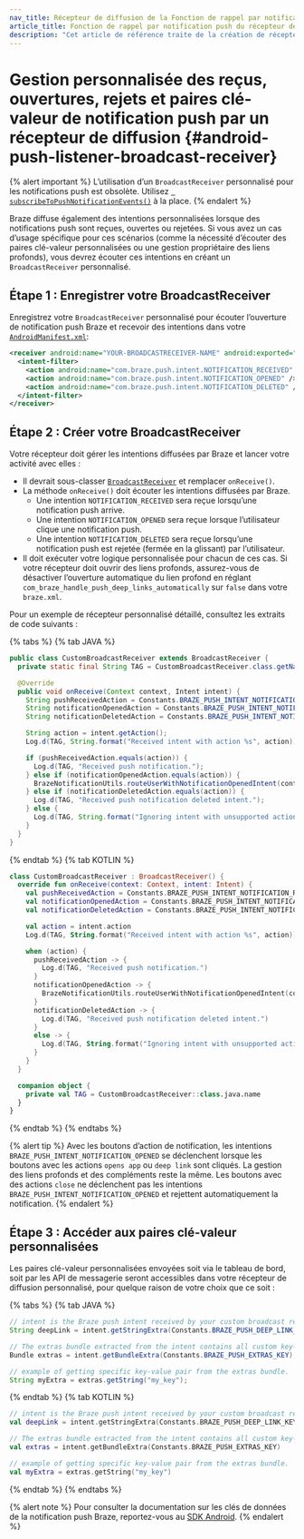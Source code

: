 ```yaml
---
nav_title: Récepteur de diffusion de la Fonction de rappel par notification push
article_title: Fonction de rappel par notification push du récepteur de diffusion personnalisé pour Android
description: "Cet article de référence traite de la création de récepteurs de diffusion personnalisés pour les notifications push Android"
---
```


# Gestion personnalisée des reçus, ouvertures, rejets et paires clé-valeur de notification push par un récepteur de diffusion {#android-push-listener-broadcast-receiver}

{% alert important %}
L’utilisation d’un `BroadcastReceiver` personnalisé pour les notifications push est obsolète. Utilisez [` subscribeToPushNotificationEvents()`](/docs/developer_guide/platform_integration_guides/android/push_notifications/android/customization/custom_event_callback/) à la place.
{% endalert %}

Braze diffuse également des intentions personnalisées lorsque des notifications push sont reçues, ouvertes ou rejetées. Si vous avez un cas d’usage spécifique pour ces scénarios (comme la nécessité d’écouter des paires clé-valeur personnalisées ou une gestion propriétaire des liens profonds), vous devrez écouter ces intentions en créant un `BroadcastReceiver` personnalisé.

## Étape 1 : Enregistrer votre BroadcastReceiver

Enregistrez votre `BroadcastReceiver` personnalisé pour écouter l’ouverture de notification push Braze et recevoir des intentions dans votre [`AndroidManifest.xml`][71]:

```xml
<receiver android:name="YOUR-BROADCASTRECEIVER-NAME" android:exported="false" >
  <intent-filter>
    <action android:name="com.braze.push.intent.NOTIFICATION_RECEIVED" />
    <action android:name="com.braze.push.intent.NOTIFICATION_OPENED" />
    <action android:name="com.braze.push.intent.NOTIFICATION_DELETED" />
  </intent-filter>
</receiver>
```

## Étape 2 : Créer votre BroadcastReceiver

Votre récepteur doit gérer les intentions diffusées par Braze et lancer votre activité avec elles :

- Il devrait sous-classer [`BroadcastReceiver`][53] et remplacer `onReceive()`.
- La méthode `onReceive()` doit écouter les intentions diffusées par Braze.
  - Une intention `NOTIFICATION_RECEIVED` sera reçue lorsqu’une notification push arrive.
  - Une intention `NOTIFICATION_OPENED` sera reçue lorsque l’utilisateur clique une notification push.
  - Une intention `NOTIFICATION_DELETED` sera reçue lorsqu’une notification push est rejetée (fermée en la glissant) par l’utilisateur.
- Il doit exécuter votre logique personnalisée pour chacun de ces cas. Si votre récepteur doit ouvrir des liens profonds, assurez-vous de désactiver l’ouverture automatique du lien profond en réglant `com_braze_handle_push_deep_links_automatically` sur `false` dans votre `braze.xml`.

Pour un exemple de récepteur personnalisé détaillé, consultez les extraits de code suivants :

{% tabs %}
{% tab JAVA %}

```java
public class CustomBroadcastReceiver extends BroadcastReceiver {
  private static final String TAG = CustomBroadcastReceiver.class.getName();

  @Override
  public void onReceive(Context context, Intent intent) {
    String pushReceivedAction = Constants.BRAZE_PUSH_INTENT_NOTIFICATION_RECEIVED;
    String notificationOpenedAction = Constants.BRAZE_PUSH_INTENT_NOTIFICATION_OPENED;
    String notificationDeletedAction = Constants.BRAZE_PUSH_INTENT_NOTIFICATION_DELETED;

    String action = intent.getAction();
    Log.d(TAG, String.format("Received intent with action %s", action));

    if (pushReceivedAction.equals(action)) {
      Log.d(TAG, "Received push notification.");
    } else if (notificationOpenedAction.equals(action)) {
      BrazeNotificationUtils.routeUserWithNotificationOpenedIntent(context, intent);
    } else if (notificationDeletedAction.equals(action)) {
      Log.d(TAG, "Received push notification deleted intent.");
    } else {
      Log.d(TAG, String.format("Ignoring intent with unsupported action %s", action));
    }
  }
}
```

{% endtab %}
{% tab KOTLIN %}

```kotlin
class CustomBroadcastReceiver : BroadcastReceiver() {
  override fun onReceive(context: Context, intent: Intent) {
    val pushReceivedAction = Constants.BRAZE_PUSH_INTENT_NOTIFICATION_RECEIVED
    val notificationOpenedAction = Constants.BRAZE_PUSH_INTENT_NOTIFICATION_OPENED
    val notificationDeletedAction = Constants.BRAZE_PUSH_INTENT_NOTIFICATION_DELETED

    val action = intent.action
    Log.d(TAG, String.format("Received intent with action %s", action))

    when (action) {
      pushReceivedAction -> {
        Log.d(TAG, "Received push notification.")
      }
      notificationOpenedAction -> {
        BrazeNotificationUtils.routeUserWithNotificationOpenedIntent(context, intent)
      }
      notificationDeletedAction -> {
        Log.d(TAG, "Received push notification deleted intent.")
      }
      else -> {
        Log.d(TAG, String.format("Ignoring intent with unsupported action %s", action))
      }
    }
  }

  companion object {
    private val TAG = CustomBroadcastReceiver::class.java.name
  }
}
```

{% endtab %}
{% endtabs %}

{% alert tip %}
Avec les boutons d’action de notification, les intentions `BRAZE_PUSH_INTENT_NOTIFICATION_OPENED` se déclenchent lorsque les boutons avec les actions `opens app` ou `deep link` sont cliqués. La gestion des liens profonds et des compléments reste la même. Les boutons avec des actions `close` ne déclenchent pas les intentions `BRAZE_PUSH_INTENT_NOTIFICATION_OPENED` et rejettent automatiquement la notification.
{% endalert %}

## Étape 3 : Accéder aux paires clé-valeur personnalisées

Les paires clé-valeur personnalisées envoyées soit via le tableau de bord, soit par les API de messagerie seront accessibles dans votre récepteur de diffusion personnalisé, pour quelque raison de votre choix que ce soit :

{% tabs %}
{% tab JAVA %}

```java
// intent is the Braze push intent received by your custom broadcast receiver.
String deepLink = intent.getStringExtra(Constants.BRAZE_PUSH_DEEP_LINK_KEY);

// The extras bundle extracted from the intent contains all custom key-value pairs.
Bundle extras = intent.getBundleExtra(Constants.BRAZE_PUSH_EXTRAS_KEY);

// example of getting specific key-value pair from the extras bundle.
String myExtra = extras.getString("my_key");
```

{% endtab %}
{% tab KOTLIN %}

```kotlin
// intent is the Braze push intent received by your custom broadcast receiver.
val deepLink = intent.getStringExtra(Constants.BRAZE_PUSH_DEEP_LINK_KEY)

// The extras bundle extracted from the intent contains all custom key-value pairs.
val extras = intent.getBundleExtra(Constants.BRAZE_PUSH_EXTRAS_KEY)

// example of getting specific key-value pair from the extras bundle.
val myExtra = extras.getString("my_key")
```

{% endtab %}
{% endtabs %}

{% alert note %}
Pour consulter la documentation sur les clés de données de la notification push Braze, reportez-vous au [SDK Android](https://appboy.github.io/appboy-android-sdk/kdoc/braze-android-sdk/com.braze/-constants/index.html?query=object%20Constants).
{% endalert %}

[53]: https://developer.android.com/reference/android/content/BroadcastReceiver.html
[71]: https://github.com/Appboy/appboy-android-sdk/blob/master/samples/custom-broadcast/src/main/AndroidManifest.xml "AndroidManifest.xml"
